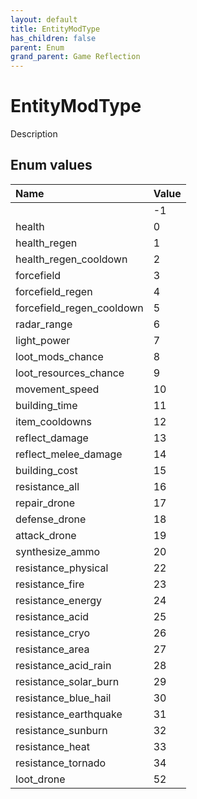 ```yaml
---
layout: default
title: EntityModType
has_children: false
parent: Enum
grand_parent: Game Reflection
---
```

# EntityModType
Description 

## Enum values

| Name | Value |
|:----------|:--------------|
|  | -1 |
| health | 0 |
| health_regen | 1 |
| health_regen_cooldown | 2 |
| forcefield | 3 |
| forcefield_regen | 4 |
| forcefield_regen_cooldown | 5 |
| radar_range | 6 |
| light_power | 7 |
| loot_mods_chance | 8 |
| loot_resources_chance | 9 |
| movement_speed | 10 |
| building_time | 11 |
| item_cooldowns | 12 |
| reflect_damage | 13 |
| reflect_melee_damage | 14 |
| building_cost | 15 |
| resistance_all | 16 |
| repair_drone | 17 |
| defense_drone | 18 |
| attack_drone | 19 |
| synthesize_ammo | 20 |
| resistance_physical | 22 |
| resistance_fire | 23 |
| resistance_energy | 24 |
| resistance_acid | 25 |
| resistance_cryo | 26 |
| resistance_area | 27 |
| resistance_acid_rain | 28 |
| resistance_solar_burn | 29 |
| resistance_blue_hail | 30 |
| resistance_earthquake | 31 |
| resistance_sunburn | 32 |
| resistance_heat | 33 |
| resistance_tornado | 34 |
| loot_drone | 52 |

